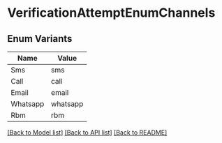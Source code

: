 # VerificationAttemptEnumChannels

## Enum Variants

| Name | Value |
|---- | -----|
| Sms | sms |
| Call | call |
| Email | email |
| Whatsapp | whatsapp |
| Rbm | rbm |


[[Back to Model list]](../README.md#documentation-for-models) [[Back to API list]](../README.md#documentation-for-api-endpoints) [[Back to README]](../README.md)


